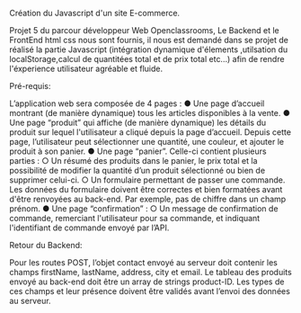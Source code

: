 Création du Javascript d'un site E-commerce.

Projet 5 du parcour développeur Web Openclassrooms,
Le Backend et le FrontEnd html css nous sont fournis, il nous est demandé dans se projet de réalisé la partie 
Javascript (intégration dynamique d'élements ,utilsation du localStorage,calcul de quantitées total et de prix total etc...)
afin de rendre l'éxperience utilisateur agréable et fluide.

Pré-requis:

L’application web sera composée de 4 pages :
● Une page d’accueil montrant (de manière dynamique) tous les articles disponibles à
la vente.
● Une page “produit” qui affiche (de manière dynamique) les détails du produit sur
lequel l'utilisateur a cliqué depuis la page d’accueil. Depuis cette page, l’utilisateur
peut sélectionner une quantité, une couleur, et ajouter le produit à son panier.
● Une page “panier”. Celle-ci contient plusieurs parties :
○ Un résumé des produits dans le panier, le prix total et la possibilité de
modifier la quantité d’un produit sélectionné ou bien de supprimer celui-ci.
○ Un formulaire permettant de passer une commande. Les données du
formulaire doivent être correctes et bien formatées avant d'être renvoyées au
back-end. Par exemple, pas de chiffre dans un champ prénom.
● Une page “confirmation” :
○ Un message de confirmation de commande, remerciant l'utilisateur pour sa
commande, et indiquant l'identifiant de commande envoyé par l’API.

Retour du Backend:

Pour les routes POST, l’objet contact envoyé au serveur doit contenir les champs firstName,
lastName, address, city et email. Le tableau des produits envoyé au back-end doit être un
array de strings product-ID. Les types de ces champs et leur présence doivent être validés
avant l’envoi des données au serveur.